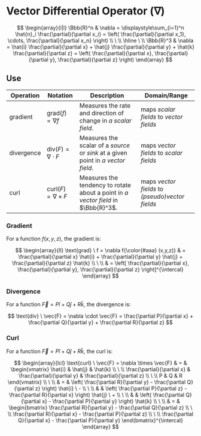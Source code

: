 # Vector Differential Operator ($\nabla$)

$$
\begin{array}{l|l}
\Bbb{R}^n & \nabla = \displaystyle\sum_{i=1}^n \hat{n}_i \frac{\partial}{\partial x_i} = \left(
\frac{\partial}{\partial x_1}, \cdots,
\frac{\partial}{\partial x_n}
\right)
\\
\ 
\\
\hline
\ 
\\
\Bbb{R}^3 & \nabla =
\hat{i} \frac{\partial}{\partial x} +
\hat{j} \frac{\partial}{\partial y} +
\hat{k} \frac{\partial}{\partial z} = \left(
\frac{\partial}{\partial x},
\frac{\partial}{\partial y},
\frac{\partial}{\partial z}
\right)
\end{array}
$$

## Use

| Operation | Notation | Description | Domain/Range |
|--|--|--|--|
| gradient | $\text{grad}(f) = \nabla f$ | Measures the rate and direction of change in _a scalar field_. | maps _scalar fields_ to _vector fields_ |
| divergence | $\text{div}(F) = \nabla \cdot F$ | Measures the scalar of a _source_ or _sink_ at a given point in _a vector field_. | maps _vector fields_ to _scalar fields_ |
| curl | $\text{curl}(F) = \nabla \times F$ | Measures the tendency to rotate about a point in _a vector field_ in $\Bbb{R}^3$. | maps _vector fields_ to _(pseudo)vector fields_ |

### Gradient

For a function $f(x,y,z)$, the gradient is:

$$
\begin{array}{ll}
\text{grad} \ f = \nabla f{\color{#aaa} (x,y,z)} & = \frac{\partial}{\partial x} \hat{i} + \frac{\partial}{\partial y} \hat{j} + \frac{\partial}{\partial z} \hat{k}
\\
\ 
\\
& = \left[
\frac{\partial}{\partial x}, \frac{\partial}{\partial y}, \frac{\partial}{\partial z}
\right]^{\intercal}
\end{array}
$$

### Divergence

For a function $\vec{F} = P\hat{i} + Q\hat{j} + R\hat{k}$, the divergence is:

$$
\text{div} \ \vec{F} = \nabla \cdot \vec{F} = \frac{\partial P}{\partial x} + \frac{\partial Q}{\partial y} + \frac{\partial R}{\partial z}
$$

### Curl

For a function $\vec{F} = P\hat{i} + Q\hat{j} + R\hat{k}$, the curl is:

$$
\begin{array}{lcl}
\text{curl} \ \vec{F} = \nabla \times \vec{F} & = & \begin{vmatrix}
\hat{i} & \hat{j} & \hat{k}
\\
\ 
\\
\frac{\partial}{\partial x} & \frac{\partial}{\partial y} & \frac{\partial}{\partial z}
\\
\ 
\\
P & Q & R
\end{vmatrix}
\\
\ 
\\
& = & \left(
\frac{\partial R}{\partial y} - \frac{\partial Q}{\partial z}
\right) \hat{i} \ -
\\
\ 
\\
& & \left(
\frac{\partial P}{\partial z} - \frac{\partial R}{\partial x}
\right) \hat{j} \ +
\\
\ 
\\
& & \left(
\frac{\partial Q}{\partial x} - \frac{\partial P}{\partial y}
\right) \hat{k}
\\
\ 
\\
& = & \begin{bmatrix}
\frac{\partial R}{\partial y} - \frac{\partial Q}{\partial z}
\\
\ 
\\
\frac{\partial R}{\partial x} - \frac{\partial P}{\partial z}
\\
\ 
\\
\frac{\partial Q}{\partial x} - \frac{\partial P}{\partial y}
\end{bmatrix}^{\intercal}
\end{array}
$$
